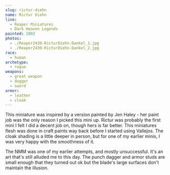 ```yaml
---
slug: rictur-diehn
name: Rictur Diehn
line:
  - Reaper Miniatures
  - Dark Heaven Legends
painted: 2002
photos:
  - ./Reaper2430-RicturDiehn-Dankel_1.jpg
  - ./Reaper2430-RicturDiehn-Dankel_2.jpg
race:
  - human
archetype:
  - rogue
weapons:
  - great weapon
  - dagger
  - sword
armor:
  - leather
  - cloak
---
```


This miniature was inspired by a version painted by Jen Haley - her paint job was the only reason I picked this mini up. Rictur was probably the first mini I felt I did a decent job on, though hers is far better. This miniatures flesh was done in craft paints way back before I started using Vallejos. The cloak shading is a little deeper in person, but for one of my earlier minis, I was very happy with the smoothness of it.

The NMM was one of my earlier attempts, and mostly unsuccessful. It's an art that's still alluded me to this day. The punch dagger and armor studs are small enough that they turned out ok but the blade's large surfaces don't maintain the illusion.
